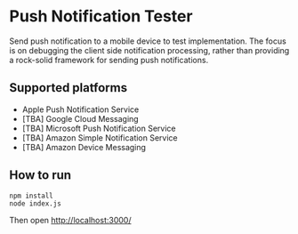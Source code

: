 # Push Notification Tester

Send push notification to a mobile device to test implementation. The focus is on debugging the client side notification processing,
rather than providing a rock-solid framework for sending push notifications.

## Supported platforms

* Apple Push Notification Service
* [TBA] Google Cloud Messaging
* [TBA] Microsoft Push Notification Service
* [TBA] Amazon Simple Notification Service
* [TBA] Amazon Device Messaging

## How to run

	npm install
	node index.js

Then open [http://localhost:3000/](http://localhost:3000/)
